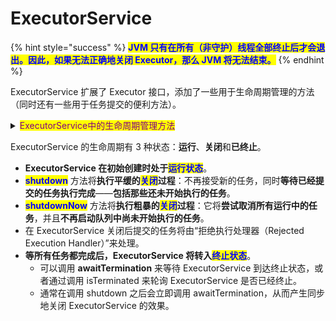 # ExecutorService

{% hint style="success" %}
<mark style="color:blue;">**JVM 只有在所有（非守护）线程全部终止后才会退出。因此，如果无法正确地关闭 Executor，那么 JVM 将无法结束。**</mark>
{% endhint %}

ExecutorService 扩展了 Executor 接口，添加了一些用于生命周期管理的方法（同时还有一些用于任务提交的便利方法）。

<details>

<summary><mark style="color:purple;">ExecutorService中的生命周期管理方法</mark></summary>

```java
public interface ExecutorService extends Executor {

    void shutdown();

    List<Runnable> shutdownNow();

    boolean isShutdown();

    boolean isTerminated();

    boolean awaitTermination(long timeout, TimeUnit unit)
        throws InterruptedException;
    
    // ...... 其他用于任务提交的方法
}

```

</details>

ExecutorService 的生命周期有 3 种状态：**运行**、**关闭**和**已终止**。

* **ExecutorService 在初始创建时处于**<mark style="color:blue;">**运行状态**</mark>。
* <mark style="color:blue;">**shutdown**</mark> 方法将**执行平缓的**<mark style="color:blue;">**关闭**</mark>**过程**：不再接受新的任务，同时**等待已经提交的任务执行完成**——**包括那些还未开始执行的任务**。
* <mark style="color:blue;">**shutdownNow**</mark> 方法将**执行粗暴的**<mark style="color:blue;">**关闭**</mark>**过程**：它将**尝试取消所有运行中的任务**，并且**不再启动队列中尚未开始执行的任务**。
* 在 ExecutorService 关闭后提交的任务将由“拒绝执行处理器（Rejected Execution Handler）”来处理。
* **等所有任务都完成后，ExecutorService 将转入**<mark style="color:blue;">**终止状态**</mark>。
  * 可以调用 **awaitTermination** 来等待 ExecutorService 到达终止状态，或者通过调用 isTerminated 来轮询 ExecutorService 是否已经终止。
  * 通常在调用 shutdown 之后会立即调用 awaitTermination，从而产生同步地关闭 ExecutorService 的效果。

